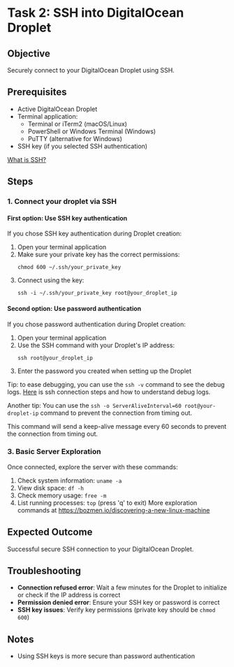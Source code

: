 # Task 2: SSH into DigitalOcean Droplet

## Objective
Securely connect to your DigitalOcean Droplet using SSH.

## Prerequisites
- Active DigitalOcean Droplet
- Terminal application:
  - Terminal or iTerm2 (macOS/Linux)
  - PowerShell or Windows Terminal (Windows)
  - PuTTY (alternative for Windows)
- SSH key (if you selected SSH authentication)

[What is SSH?](https://chatgpt.com/share/6826ede6-f3ec-8010-8059-5b3e83ee12da)


## Steps

### 1. Connect your droplet via SSH

#### First option: Use SSH key authentication
If you chose SSH key authentication during Droplet creation:
1. Open your terminal application
2. Make sure your private key has the correct permissions:
   ```
   chmod 600 ~/.ssh/your_private_key
   ```
3. Connect using the key:
   ```
   ssh -i ~/.ssh/your_private_key root@your_droplet_ip
   ```

#### Second option: Use password authentication
If you chose password authentication during Droplet creation:

1. Open your terminal application
2. Use the SSH command with your Droplet's IP address:
   ```
   ssh root@your_droplet_ip
   ```
3. Enter the password you created when setting up the Droplet

Tip: to ease debugging, you can use the `ssh -v` command to see the debug logs. [Here](https://chatgpt.com/share/68297681-9fe0-8010-bc32-9dbfd915fead) is ssh connection steps and how to understand debug logs.

Another tip: You can use the `ssh -o ServerAliveInterval=60 root@your-droplet-ip` command to prevent the connection from timing out.


This command will send a keep-alive message every 60 seconds to prevent the connection from timing out.

### 3. Basic Server Exploration
Once connected, explore the server with these commands:
1. Check system information: `uname -a`
2. View disk space: `df -h`
3. Check memory usage: `free -m`
4. List running processes: `top` (press 'q' to exit)
More exploration commands at https://bozmen.io/discovering-a-new-linux-machine

## Expected Outcome
Successful secure SSH connection to your DigitalOcean Droplet.

## Troubleshooting
- **Connection refused error**: Wait a few minutes for the Droplet to initialize or check if the IP address is correct
- **Permission denied error**: Ensure your SSH key or password is correct
- **SSH key issues**: Verify key permissions (private key should be `chmod 600`)

## Notes
- Using SSH keys is more secure than password authentication 